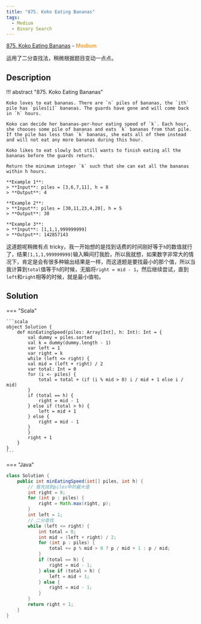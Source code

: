 ```yaml
---
title: "875. Koko Eating Bananas"
tags:
  - Medium
  - Binary Search
---
```

[875. Koko Eating Bananas](https://leetcode.com/problems/koko-eating-bananas/) - <span style="color: #f7a43e; font-weight: bold">Medium</span>

运用了二分查找法，稍微根据题目变动一点点。

## Description

!!! abstract "875. Koko Eating Bananas"

    Koko loves to eat bananas. There are `n` piles of bananas, the `ith` pile has `piles[i]` bananas. The guards have gone and will come back in `h` hours.

    Koko can decide her bananas-per-hour eating speed of `k`. Each hour, she chooses some pile of bananas and eats `k` bananas from that pile. If the pile has less than `k` bananas, she eats all of them instead and will not eat any more bananas during this hour.

    Koko likes to eat slowly but still wants to finish eating all the bananas before the guards return.

    Return the minimum integer `k` such that she can eat all the bananas within h hours.

    **Example 1**:
    > **Input**: piles = [3,6,7,11], h = 8
    > **Output**: 4

    **Example 2**:
    > **Input**: piles = [30,11,23,4,20], h = 5
    > **Output**: 30

    **Example 3**:
    > **Input**: [1,1,1,999999999]
    > **Output**: 142857143

这道题呢稍微有点 tricky，我一开始想的是找到话费的时间刚好等于`h`的数值就行了，结果`[1,1,1,999999999]`输入瞬间打我脸，所以我就想，如果数字非常大的情况下，肯定是会有很多种输出结果是一样，而这道题是要找最小的那个值，所以当我计算到`total`值等于`h`的时候，无脑将`right = mid - 1`，然后继续尝试，直到`left`和`right`相等的时候，就是最小值啦。

## Solution

=== "Scala"

    ```scala
    object Solution {
        def minEatingSpeed(piles: Array[Int], h: Int): Int = {
            val dummy = piles.sorted
            val k = dummy(dummy.length - 1)
            var left = 1
            var right = k
            while (left <= right) {
            val mid = (left + right) / 2
            var total: Int = 0
            for (i <- piles) {
                total = total + (if (i % mid > 0) i / mid + 1 else i / mid)
            }
            if (total == h) {
                right = mid - 1
            } else if (total > h) {
                left = mid + 1
            } else {
                right = mid - 1
            }
            }
            right + 1
        }
    }
    ```

=== "Java"

```java
class Solution {
    public int minEatingSpeed(int[] piles, int h) {
        // 首先找到piles中的最大值
        int right = 0;
        for (int p : piles) {
            right = Math.max(right, p);
        }
        int left = 1;
        // 二分查找
        while (left <= right) {
            int total = 0;
            int mid = (left + right) / 2;
            for (int p : piles) {
                total += p % mid > 0 ? p / mid + 1 : p / mid;
            }
            if (total == h) {
                right = mid - 1;
            } else if (total > h) {
                left = mid + 1;
            } else {
                right = mid - 1;
            }
        }
        return right + 1;
    }
}
```